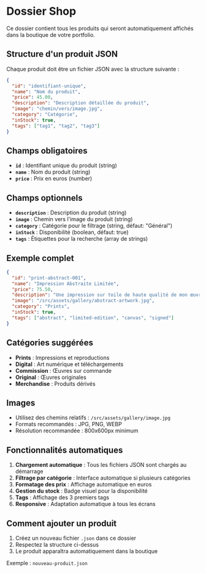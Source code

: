 # Dossier Shop

Ce dossier contient tous les produits qui seront automatiquement affichés dans la boutique de votre portfolio.

## Structure d'un produit JSON

Chaque produit doit être un fichier JSON avec la structure suivante :

```json
{
  "id": "identifiant-unique",
  "name": "Nom du produit",
  "price": 45.00,
  "description": "Description détaillée du produit",
  "image": "chemin/vers/image.jpg",
  "category": "Catégorie",
  "inStock": true,
  "tags": ["tag1", "tag2", "tag3"]
}
```

## Champs obligatoires

- **`id`** : Identifiant unique du produit (string)
- **`name`** : Nom du produit (string)
- **`price`** : Prix en euros (number)

## Champs optionnels

- **`description`** : Description du produit (string)
- **`image`** : Chemin vers l'image du produit (string)
- **`category`** : Catégorie pour le filtrage (string, défaut: "Général")
- **`inStock`** : Disponibilité (boolean, défaut: true)
- **`tags`** : Étiquettes pour la recherche (array de strings)

## Exemple complet

```json
{
  "id": "print-abstract-001",
  "name": "Impression Abstraite Limitée",
  "price": 75.50,
  "description": "Une impression sur toile de haute qualité de mon œuvre abstraite originale. Édition limitée à 50 exemplaires, signée et numérotée.",
  "image": "/src/assets/gallery/abstract-artwork.jpg",
  "category": "Prints",
  "inStock": true,
  "tags": ["abstract", "limited-edition", "canvas", "signed"]
}
```

## Catégories suggérées

- **Prints** : Impressions et reproductions
- **Digital** : Art numérique et téléchargements
- **Commission** : Œuvres sur commande
- **Original** : Œuvres originales
- **Merchandise** : Produits dérivés

## Images

- Utilisez des chemins relatifs : `/src/assets/gallery/image.jpg`
- Formats recommandés : JPG, PNG, WEBP
- Résolution recommandée : 800x600px minimum

## Fonctionnalités automatiques

1. **Chargement automatique** : Tous les fichiers JSON sont chargés au démarrage
2. **Filtrage par catégorie** : Interface automatique si plusieurs catégories
3. **Formatage des prix** : Affichage automatique en euros
4. **Gestion du stock** : Badge visuel pour la disponibilité
5. **Tags** : Affichage des 3 premiers tags
6. **Responsive** : Adaptation automatique à tous les écrans

## Comment ajouter un produit

1. Créez un nouveau fichier `.json` dans ce dossier
2. Respectez la structure ci-dessus
3. Le produit apparaîtra automatiquement dans la boutique

Exemple : `nouveau-produit.json`